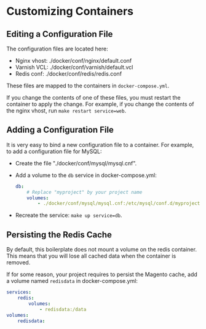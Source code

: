 # Customizing Containers

## Editing a Configuration File

The configuration files are located here:

- Nginx vhost: ./docker/conf/nginx/default.conf
- Varnish VCL: ./docker/conf/varnish/default.vcl
- Redis conf: ./docker/conf/redis/redis.conf

These files are mapped to the containers in `docker-compose.yml`.

If you change the contents of one of these files, you must restart the container to apply the change.
For example, if you change the contents of the nginx vhost, run `make restart service=web`.

## Adding a Configuration File

It is very easy to bind a new configuration file to a container.
For example, to add a configuration file for MySQL:

- Create the file "./docker/conf/mysql/mysql.cnf".
- Add a volume to the `db` service in docker-compose.yml:

    ```yaml
    db:
        # Replace "myproject" by your project name
        volumes:
            - ./docker/conf/mysql/mysql.cnf:/etc/mysql/conf.d/myproject.cnf`
    ```

- Recreate the service: `make up service=db`.

## Persisting the Redis Cache

By default, this boilerplate does not mount a volume on the redis container.
This means that you will lose all cached data when the container is removed.

If for some reason, your project requires to persist the Magento cache, add a volume named `redisdata` in docker-compose.yml:

```yaml
services:
    redis:
        volumes:
            - redisdata:/data
volumes:
    redisdata:
```
